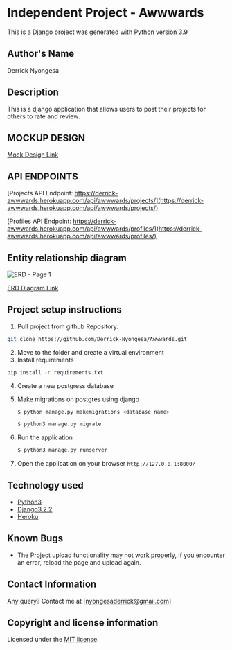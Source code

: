 # Independent Project - Awwwards

This is a Django project was generated with [Python](https://www.python.org/) version 3.9


## Author's Name
Derrick Nyongesa


## Description
This is a django application that allows users to post their projects for others to rate and review.


## MOCKUP DESIGN
[Mock Design Link](https://www.figma.com/proto/OI47QDVqpRzEqSwQBb0Pq8/IP3?node-id=1%3A5&scaling=min-zoom&page-id=0%3A1)


## API ENDPOINTS
[Projects API Endpoint: https://derrick-awwwards.herokuapp.com/api/awwwards/projects/](https://derrick-awwwards.herokuapp.com/api/awwwards/projects/)

[Profiles API Endpoint: https://derrick-awwwards.herokuapp.com/api/awwwards/profiles/](https://derrick-awwwards.herokuapp.com/api/awwwards/profiles/)


## Entity relationship diagram 
![ERD - Page 1](https://user-images.githubusercontent.com/78686755/120072594-3cf4b280-c09d-11eb-8887-03333193e643.png)

[ERD Diagram Link](https://lucid.app/lucidchart/a59504c6-b082-4918-86a3-d385cee5ddf9/edit?page=0_0#)


## Project setup instructions
1. Pull project from github Repository.

```bash
git clone https://github.com/Derrick-Nyongesa/Awwwards.git
``` 
2. Move to the folder and create a virtual environment
3. Install requirements
  ```bash
  pip install -r requirements.txt
  ```
4. Create a new postgress database

5. Make migrations on postgres using django
    ```bash
    $ python manage.py makemigrations <database name>
    ```
    ```bash
    $ python3 manage.py migrate
    ```
6. Run the application
    ```bash
    $ python3 manage.py runserver
    ``` 
5. Open the application on your browser `http://127.0.0.1:8000/`


## Technology used
* [Python3](https://www.python.org/)
* [Django3.2.2](https://docs.djangoproject.com/en/3.2/releases/3.2.2/)
* [Heroku](https://heroku.com)


## Known Bugs  
* The Project upload functionality may not work properly, if you encounter an error, reload the page and upload again. 


## Contact Information 
Any query? Contact me at [nyongesaderrick@gmail.com]


## Copyright and license information
Licensed under the [MIT license](LICENSE).